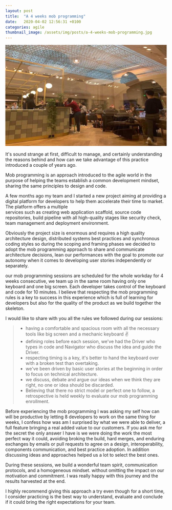 ```yaml
---
layout: post
title:  "A 4 weeks mob programming"
date:   2020-04-02 12:56:31 +0100
categories: agile
thumbnail_image: /assets/img/posts/a-4-weeks-mob-programming.jpg
---
```

![author](/assets/img/posts/a-4-weeks-mob-programming.jpg)


It's sound strange at first, difficult to manage, and certainly understanding the
reasons behind and how can we take advantage of this practice introduced a couple of years ago.

Mob programming is an approach introduced to the agile world in the purpose of helping the teams
establish a common development mindset, sharing the same principles to design and code.

A few months ago my team and I started a new project aiming at providing a digital platform
for developers to help them accelerate their time to market. The platform  offers a multiple  
services such as creating web application scaffold, source code repositories, build pipeline
with all high-quality stages like security check, team management and deployment environment.

Obviously the project size is enormous and requires a high quality architecture design,
distributed systems best practices and synchronous coding styles so during the scoping and framing
phases we decided to adopt the mob programming approach to share and communicate architecture decisions,
lean our performances with the goal to promote our autonomy when it comes to developing user stories
independently or separately.

our mob programming sessions are scheduled for the whole workday for 4 weeks consecutive,
we team up in the same room having only one keyboard and one big screen. Each developer takes control
of the keyboard and code for 10 minutes. I believe that respecting the mob programming rules
is a key to success in this experience which is full of learning for developers but also for the
quality of the product as we build together the skeleton.

I would like to share with you all the rules we followed during our sessions:
> * having a comfortable and spacious room with all the necessary tools like big screen and a mechanic keyboard :v:
> * defining roles before each session, we've had the Driver who types in code and Navigator who discuss the idea
> and guide the Driver.
> * respecting timing is a key, it's better to hand the keyboard over with a broken test than overtaking.
> * we've been driven by basic user stories at the beginning in order to focus on technical architecture.
> * we discuss, debate and argue our ideas when we think they are right, no one or idea should be discarded.
> * Believing that there no strict model or perfect one to follow, a retrospective is held weekly to evaluate our mob
> programming enrollment.

Before experiencing the mob programming I was asking my self how can will be productive by letting 8 developers to 
work on the same thing for weeks, I confess how was am I surprised by what we were able to deliver,
a full feature bringing a real added value to our customers. If you ask me for the secret the only answer I have
is we were doing the work the most perfect way it could, avoiding broking the build, hard merges, and enduring
exchanges by emails or pull requests to agree on a design, interoperability, components communication, and best
practice adoption. In addition discussing ideas and approaches helped us a lot to select the best ones.

During these sessions, we build a wonderful team spirit, communication protocols, and a homogeneous mindset. without
 omitting the impact on our motivation and commitment. I was really happy with this journey and the results harvested at
  the end.
  
I highly recommend giving this approach a try even though for a short time, I consider practicing is the best way to
understand, evaluate and conclude if it could bring the right expectations for your team.
  


